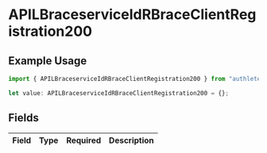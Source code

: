# APILBraceserviceIdRBraceClientRegistration200

## Example Usage

```typescript
import { APILBraceserviceIdRBraceClientRegistration200 } from "authlete-typescript-sdk/models";

let value: APILBraceserviceIdRBraceClientRegistration200 = {};
```

## Fields

| Field       | Type        | Required    | Description |
| ----------- | ----------- | ----------- | ----------- |
